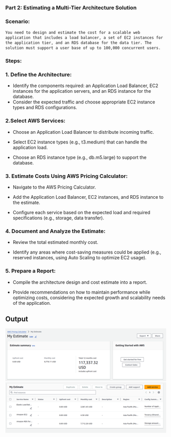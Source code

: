 ### Part 2: Estimating a Multi-Tier Architecture Solution

### Scenario:

```
You need to design and estimate the cost for a scalable web application that includes a load balancer, a set of EC2 instances for the application tier, and an RDS database for the data tier. The solution must support a user base of up to 100,000 concurrent users.
```

### Steps:

### 1. Define the Architecture:

+ Identify the components required: an Application Load Balancer, EC2 instances for the application servers, and an RDS instance for the database.
+ Consider the expected traffic and choose appropriate EC2 instance types and RDS configurations.

### 2.Select AWS Services:

+ Choose an Application Load Balancer to distribute incoming traffic.

+ Select EC2 instance types (e.g., t3.medium) that can handle the application load.

+ Choose an RDS instance type (e.g., db.m5.large) to support the database.

### 3. Estimate Costs Using AWS Pricing Calculator:

+ Navigate to the AWS Pricing Calculator.

+ Add the Application Load Balancer, EC2 instances, and RDS instance to the estimate.

+ Configure each service based on the expected load and required specifications (e.g., storage, data transfer).


### 4. Document and Analyze the Estimate:

+ Review the total estimated monthly cost.

+ Identify any areas where cost-saving measures could be applied (e.g., reserved instances, using Auto Scaling to optimize EC2 usage).

### 5. Prepare a Report:

+ Compile the architecture design and cost estimate into a report.

+ Provide recommendations on how to maintain performance while optimizing costs, considering the expected growth and scalability needs of the application.


## Output

![alt text](images/image.png)
![alt text](images/image-1.png)